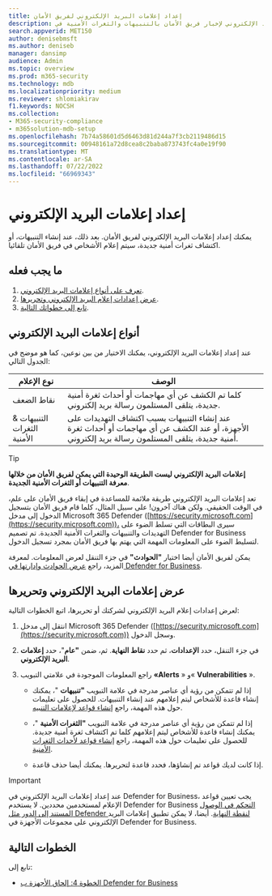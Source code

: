 ```yaml
---
title: إعداد إعلامات البريد الإلكتروني لفريق الأمان
description: قم بإعداد إعلامات البريد الإلكتروني لإخبار فريق الأمان بالتنبيهات والثغرات الأمنية في Defender for Business.
search.appverid: MET150
author: denisebmsft
ms.author: deniseb
manager: dansimp
audience: Admin
ms.topic: overview
ms.prod: m365-security
ms.technology: mdb
ms.localizationpriority: medium
ms.reviewer: shlomiakirav
f1.keywords: NOCSH
ms.collection:
- M365-security-compliance
- m365solution-mdb-setup
ms.openlocfilehash: 7b74a58601d5d6463d81d244a7f3cb2119486d15
ms.sourcegitcommit: 00948161a72d8cea8c2baba873743fc4a0e19f90
ms.translationtype: MT
ms.contentlocale: ar-SA
ms.lasthandoff: 07/22/2022
ms.locfileid: "66969343"
---
```

# <a name="set-up-email-notifications"></a>إعداد إعلامات البريد الإلكتروني

يمكنك إعداد إعلامات البريد الإلكتروني لفريق الأمان. بعد ذلك، عند إنشاء التنبيهات، أو اكتشاف ثغرات أمنية جديدة، سيتم إعلام الأشخاص في فريق الأمان تلقائيا. 

## <a name="what-to-do"></a>ما يجب فعله

1. [تعرف على أنواع إعلامات البريد الإلكتروني](#types-of-email-notifications).
2. [عرض إعدادات إعلام البريد الإلكتروني وتحريرها](#view-and-edit-email-notifications).
3. [تابع إلى خطواتك التالية](#next-steps).



## <a name="types-of-email-notifications"></a>أنواع إعلامات البريد الإلكتروني

عند إعداد إعلامات البريد الإلكتروني، يمكنك الاختيار من بين نوعين، كما هو موضح في الجدول التالي:

| نوع الإعلام  | الوصف  |
|---------|---------|
| نقاط الضعف  | كلما تم الكشف عن أي مهاجمات أو أحداث ثغرة أمنية جديدة، يتلقى المستلمون رسالة بريد إلكتروني. |
| التنبيهات & الثغرات الأمنية  | عند إنشاء التنبيهات بسبب اكتشاف التهديدات على الأجهزة، أو عند الكشف عن أي مهاجمات أو أحداث ثغرة أمنية جديدة، يتلقى المستلمون رسالة بريد إلكتروني. |

> [!TIP]
> **إعلامات البريد الإلكتروني ليست الطريقة الوحيدة التي يمكن لفريق الأمان من خلالها معرفة التنبيهات أو الثغرات الأمنية الجديدة**.
> 
> تعد إعلامات البريد الإلكتروني طريقة ملائمة للمساعدة في إبقاء فريق الأمان على علم، في الوقت الحقيقي. ولكن هناك آخرون! على سبيل المثال، كلما قام فريق الأمان بتسجيل الدخول إلى مدخل Microsoft 365 Defender ([https://security.microsoft.com](https://security.microsoft.com))، سيرى البطاقات التي تسلط الضوء على التهديدات والتنبيهات والثغرات الأمنية الجديدة. تم تصميم Defender for Business لتسليط الضوء على المعلومات المهمة التي يهتم بها فريق الأمان بمجرد تسجيل الدخول.
> 
> يمكن لفريق الأمان أيضا اختيار **"الحوادث"** في جزء التنقل لعرض المعلومات. لمعرفة المزيد، راجع [عرض الحوادث وإدارتها في Defender for Business](mdb-view-manage-incidents.md).

## <a name="view-and-edit-email-notifications"></a>عرض إعلامات البريد الإلكتروني وتحريرها

لعرض إعدادات إعلام البريد الإلكتروني لشركتك أو تحريرها، اتبع الخطوات التالية:

1. انتقل إلى مدخل Microsoft 365 Defender ([https://security.microsoft.com](https://security.microsoft.com)) وسجل الدخول.

2. في جزء التنقل، حدد **الإعدادات**، ثم حدد **نقاط النهاية**. ثم، ضمن **"عام**"، حدد **إعلامات البريد الإلكتروني**. 

3. راجع المعلومات الموجودة في علامتي التبويب **«Alerts** » و« **Vulnerabilities** ».

   - إذا لم تتمكن من رؤية أي عناصر مدرجة في علامة التبويب **"تنبيهات** "، يمكنك إنشاء قاعدة للأشخاص ليتم إعلامهم عند إنشاء التنبيهات. للحصول على تعليمات حول هذه المهمة، راجع [إنشاء قواعد لإعلامات التنبيه](../defender-endpoint/configure-email-notifications.md).

   - إذا لم تتمكن من رؤية أي عناصر مدرجة في علامة التبويب **"الثغرات الأمنية** "، يمكنك إنشاء قاعدة للأشخاص ليتم إعلامهم كلما تم اكتشاف ثغرة أمنية جديدة. للحصول على تعليمات حول هذه المهمة، راجع [إنشاء قواعد لأحداث الثغرات الأمنية](../defender-endpoint/configure-vulnerability-email-notifications.md).

   - إذا كانت لديك قواعد تم إنشاؤها، فحدد قاعدة لتحريرها. يمكنك أيضا حذف قاعدة. 

> [!IMPORTANT]
> عند إعداد إعلامات البريد الإلكتروني في Defender for Business، يجب تعيين قواعد الإعلام لمستخدمين محددين. لا يستخدم Defender for Business [التحكم في الوصول المستند إلى الدور مثل Defender لنقطة النهاية](../defender-endpoint/rbac.md). أيضا، لا يمكن تطبيق إعلامات البريد الإلكتروني على مجموعات الأجهزة في Defender for Business. 

## <a name="next-steps"></a>الخطوات التالية

تابع إلى:

- [الخطوة 4: إلحاق الأجهزة ب Defender for Business](mdb-onboard-devices.md)
